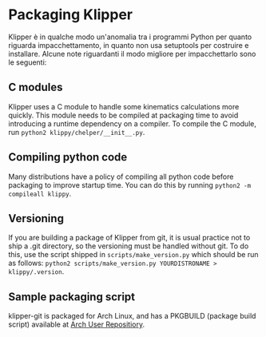 # Packaging Klipper

Klipper è in qualche modo un'anomalia tra i programmi Python per quanto riguarda impacchettamento, in quanto non usa setuptools per costruire e installare. Alcune note riguardanti il modo migliore per impacchettarlo sono le seguenti:

## C modules

Klipper uses a C module to handle some kinematics calculations more quickly. This module needs to be compiled at packaging time to avoid introducing a runtime dependency on a compiler. To compile the C module, run `python2 klippy/chelper/__init__.py`.

## Compiling python code

Many distributions have a policy of compiling all python code before packaging to improve startup time. You can do this by running `python2 -m compileall klippy`.

## Versioning

If you are building a package of Klipper from git, it is usual practice not to ship a .git directory, so the versioning must be handled without git. To do this, use the script shipped in `scripts/make_version.py` which should be run as follows: `python2 scripts/make_version.py YOURDISTRONAME > klippy/.version`.

## Sample packaging script

klipper-git is packaged for Arch Linux, and has a PKGBUILD (package build script) available at [Arch User Repositiory](https://aur.archlinux.org/cgit/aur.git/tree/PKGBUILD?h=klipper-git).
